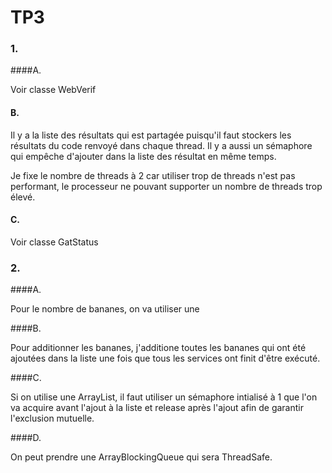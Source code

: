 # TP3

### 1.

####A.

Voir classe WebVerif

#### B.

Il y a la liste des résultats qui est partagée puisqu'il faut stockers les résultats du code renvoyé dans chaque thread.
Il y a aussi un sémaphore qui empêche d'ajouter dans la liste des résultat en même temps.

Je fixe le nombre de threads à 2 car utiliser trop de threads n'est pas performant, le processeur ne pouvant supporter un nombre de threads trop élevé.

#### C.

Voir classe GatStatus

### 2.

####A.

Pour le nombre de bananes, on va utiliser une 

####B.

Pour additionner les bananes, j'additione toutes les bananes qui ont été ajoutées dans la liste une fois que tous les services ont finit d'être exécuté.


####C.

Si on utilise une ArrayList, il faut utiliser un sémaphore intialisé à 1 que l'on va acquire avant l'ajout à la liste et release après l'ajout afin de garantir l'exclusion mutuelle.



####D.

On peut prendre une ArrayBlockingQueue qui sera ThreadSafe.
